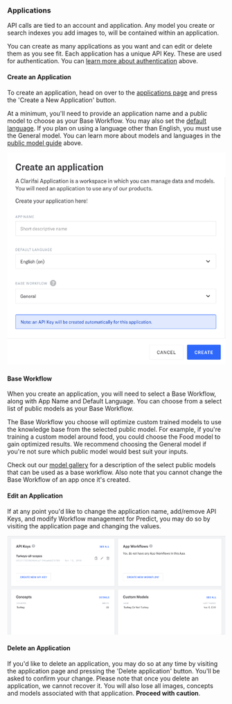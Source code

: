 ### Applications

API calls are tied to an account and application. Any model you create or search indexes you add images to,
will be contained within an application.

You can create as many applications as you want and can edit or delete them as you see fit. Each application
has a unique API Key. These are used for authentication. You can
[learn more about authentication](authentication.md) above.

#### Create an Application

To create an application, head on over to the [applications page](https://portal.clarifai.com/apps)
and press the 'Create a New Application' button.

At a minimum, you'll need to provide an application name and a public model to choose as your Base Workflow. You
may also set the [default language](languages.md#default-language). If you plan on using a language other than English, you must use
the General model. You can learn more about models and languages in the
[public model guide](public-models.md) above.

![image showing the edit app button on the Manage Application page](/images/create-new-app-new.png)

#### Base Workflow

When you create an application, you will need to select a Base Workflow, along with App Name and Default Language. You can choose from a select list of public models as your Base Workflow.

The Base Workflow you choose will optimize custom trained models to use the knowledge base from the selected public model. For example, if you're training a custom model around food, you could choose the Food model to gain optimized results. We recommend choosing the General model if you're not sure which public model would best suit your inputs.

Check out our [model gallery](https://www.clarifai.com/models) for a description of the select public models that can be used as a base workflow. Also note that you cannot change the Base Workflow of an app once it's created.

#### Edit an Application

If at any point you'd like to change the application name, add/remove API Keys, and modify Workflow management for Predict, you may do so by visiting the application page and changing the values.

![Image showing the edit application screen where you can change the name, add api keys, or delete the application](/images/edit-app-new.png)

#### Delete an Application

If you'd like to delete an application, you may do so at any time by visiting the application page and
pressing the 'Delete application' button. You'll be asked to confirm your change. Please note that once you
delete an application, we cannot recover it. You will also lose all images, concepts and models associated
with that application. **Proceed with caution**.

